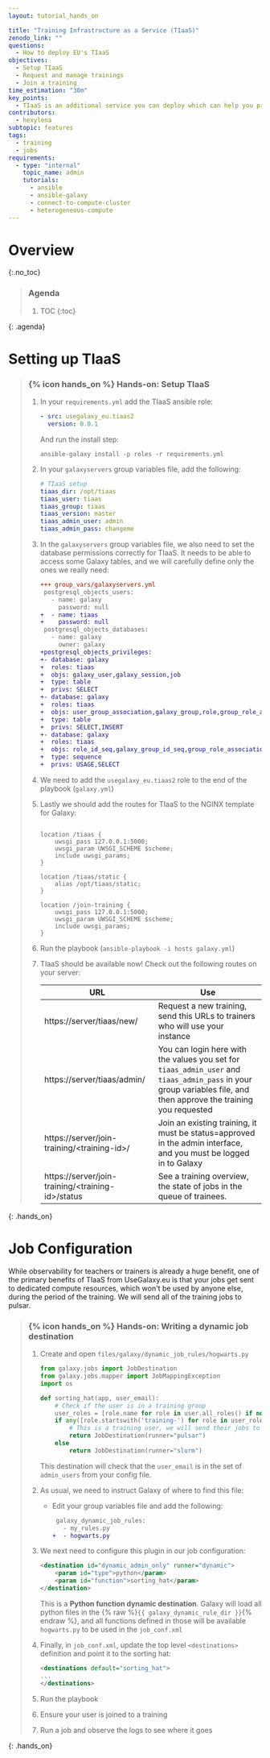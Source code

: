 ```yaml
---
layout: tutorial_hands_on

title: "Training Infrastructure as a Service (TIaaS)"
zenodo_link: ""
questions:
  - How to deploy EU's TIaaS
objectives:
  - Setup TIaaS
  - Request and manage trainings
  - Join a training
time_estimation: "30m"
key_points:
  - TIaaS is an additional service you can deploy which can help you provide a better service to your users
contributors:
  - hexylena
subtopic: features
tags:
  - training
  - jobs
requirements:
  - type: "internal"
    topic_name: admin
    tutorials:
      - ansible
      - ansible-galaxy
      - connect-to-compute-cluster
      - heterogeneous-compute
---
```



# Overview
{:.no_toc}


> ### Agenda
>
> 1. TOC
> {:toc}
>
{: .agenda}

# Setting up TIaaS

> ### {% icon hands_on %} Hands-on: Setup TIaaS
>
> 1. In your `requirements.yml` add the TIaaS ansible role:
>
>    ```yml
>    - src: usegalaxy_eu.tiaas2
>      version: 0.0.1
>    ```
>
>    And run the install step:
>
>    ```
>    ansible-galaxy install -p roles -r requirements.yml
>    ```
>
> 2. In your `galaxyservers` group variables file, add the following:
>
>    ```yml
>    # TIaaS setup
>    tiaas_dir: /opt/tiaas
>    tiaas_user: tiaas
>    tiaas_group: tiaas
>    tiaas_version: master
>    tiaas_admin_user: admin
>    tiaas_admin_pass: changeme
>    ```
>
> 2. In the `galaxyservers` group variables file, we also need to set the database permissions correctly for TIaaS. It needs to be able to access some Galaxy tables, and we will carefully define only the ones we really need:
>
>    ```diff
>    +++ group_vars/galaxyservers.yml
>     postgresql_objects_users:
>       - name: galaxy
>         password: null
>    +  - name: tiaas
>    +    password: null
>     postgresql_objects_databases:
>       - name: galaxy
>         owner: galaxy
>    +postgresql_objects_privileges:
>    +- database: galaxy
>    +  roles: tiaas
>    +  objs: galaxy_user,galaxy_session,job
>    +  type: table
>    +  privs: SELECT
>    +- database: galaxy
>    +  roles: tiaas
>    +  objs: user_group_association,galaxy_group,role,group_role_association
>    +  type: table
>    +  privs: SELECT,INSERT
>    +- database: galaxy
>    +  roles: tiaas
>    +  objs: role_id_seq,galaxy_group_id_seq,group_role_association_id_seq,user_group_association_id_seq
>    +  type: sequence
>    +  privs: USAGE,SELECT
>    ```
>
>
> 3. We need to add the `usegalaxy_eu.tiaas2` role to the end of the playbook (`galaxy.yml`)
>
> 4. Lastly we should add the routes for TIaaS to the NGINX template for Galaxy:
>
>    ```nginx
>
>    location /tiaas {
>        uwsgi_pass 127.0.0.1:5000;
>        uwsgi_param UWSGI_SCHEME $scheme;
>        include uwsgi_params;
>    }
>
>    location /tiaas/static {
>        alias /opt/tiaas/static;
>    }
>
>    location /join-training {
>        uwsgi_pass 127.0.0.1:5000;
>        uwsgi_param UWSGI_SCHEME $scheme;
>        include uwsgi_params;
>    }
>
>    ```
>
> 5. Run the playbook (`ansible-playbook -i hosts galaxy.yml`)
>
> 6. TIaaS should be available now! Check out the following routes on your server:
>
>
>    |URL | Use
>    |----|----
>    |https://server/tiaas/new/ | Request a new training, send this URLs to trainers who will use your instance |
>    |https://server/tiaas/admin/ | You can login here with the values you set for `tiaas_admin_user` and `tiaas_admin_pass` in your group variables file, and then approve the training you requested|
>    |https://server/join-training/\<training-id\>/ | Join an existing training, it must be status=approved in the admin interface, and you must be logged in to Galaxy|
>    |https://server/join-training/\<training-id\>/status | See a training overview, the state of jobs in the queue of trainees.|
>
{: .hands_on}


# Job Configuration

While observability for teachers or trainers is already a huge benefit, one of the primary benefits of TIaaS from UseGalaxy.eu is that your jobs get sent to dedicated compute resources, which won't be used by anyone else, during the period of the training. We will send all of the training jobs to pulsar.


> ### {% icon hands_on %} Hands-on: Writing a dynamic job destination
>
> 1. Create and open `files/galaxy/dynamic_job_rules/hogwarts.py`
>
>    ```python
>    from galaxy.jobs import JobDestination
>    from galaxy.jobs.mapper import JobMappingException
>    import os
>
>    def sorting_hat(app, user_email):
>        # Check if the user is in a training group
>        user_roles = [role.name for role in user.all_roles() if not role.deleted]
>        if any([role.startswith('training-') for role in user_roles]):
>            # This is a training user, we will send their jobs to pulsar
>            return JobDestination(runner="pulsar")
>        else
>            return JobDestination(runner="slurm")
>    ```
>
>    This destination will check that the `user_email` is in the set of `admin_users` from your config file.
>
> 2. As usual, we need to instruct Galaxy of where to find this file:
>
>    - Edit your group variables file and add the following:
>
>      ```diff
>       galaxy_dynamic_job_rules:
>         - my_rules.py
>      +  - hogwarts.py
>      ```
>
> 3. We next need to configure this plugin in our job configuration:
>
>    ```xml
>    <destination id="dynamic_admin_only" runner="dynamic">
>        <param id="type">python</param>
>        <param id="function">sorting_hat</param>
>    </destination>
>    ```
>
>    This is a **Python function dynamic destination**. Galaxy will load all python files in the {% raw %}`{{ galaxy_dynamic_rule_dir }}`{% endraw %}, and all functions defined in those will be available `hogwarts.py` to be used in the `job_conf.xml`
>
> 4. Finally, in `job_conf.xml`, update the top level `<destinations>` definition and point it to the sorting hat:
>
>    ```xml
>    <destinations default="sorting_hat">
>    ...
>    </destinations>
>    ```
>
> 5. Run the playbook
>
> 6. Ensure your user is joined to a training
>
> 7. Run a job and observe the logs to see where it goes
>
{: .hands_on}
